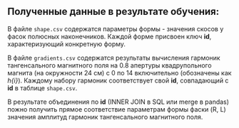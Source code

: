 ## Полученные данные в результате обучения:

В файле ```shape.csv``` содержатся параметры формы - значения скосов у фасок полюсных наконечников. Каждой форме присвоен ключ __id__, характеризующий конкретную форму.

В файле ```gradients.csv``` содержатся результаты вычисления гармоник тангенсального магнитного поля на 0.8 апертуры квадрупольного магнита (на окружности 24 см) с 0 по 14 включительно (обозначены как _h{i}_). Каждому набору гармоник соответствует свой __id__, совпадающий с __id__ в таблице ```shape.csv```. 

В результате объединения по __id__ (INNER JOIN в SQL или merge в pandas) пожно получить прямое соответствие параметрам формы фаски (R, L) значения амплитуд гармоник тангенсального магнитного поля.
